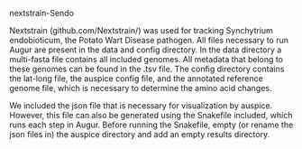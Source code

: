 nextstrain-Sendo

Nextstrain (github.com/Nextstrain/) was used for tracking Synchytrium endobioticum, the Potato Wart Disease pathogen. All files necessary to run Augur are present in the data and config directory. In the data directory a multi-fasta file contains all included genomes. All metadata that belong to these genomes can be found in the .tsv file. The config directory contains the lat-long file, the auspice config file, and the annotated reference genome file, which is necessary to determine the amino acid changes.

We included the json file that is necessary for visualization by auspice. However, this file can also be generated using the Snakefile included, which runs each step in Augur. Before running the Snakefile, empty (or rename the json files in) the auspice directory and add an empty results directory.